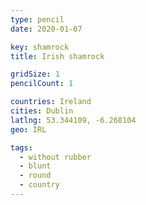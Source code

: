 ```yaml
---
type: pencil
date: 2020-01-07

key: shamrock
title: Irish shamrock

gridSize: 1
pencilCount: 1

countries: Ireland
cities: Dublin
latlng: 53.344109, -6.268104
geo: IRL

tags:
  - without rubber
  - blunt
  - round
  - country
---
```

